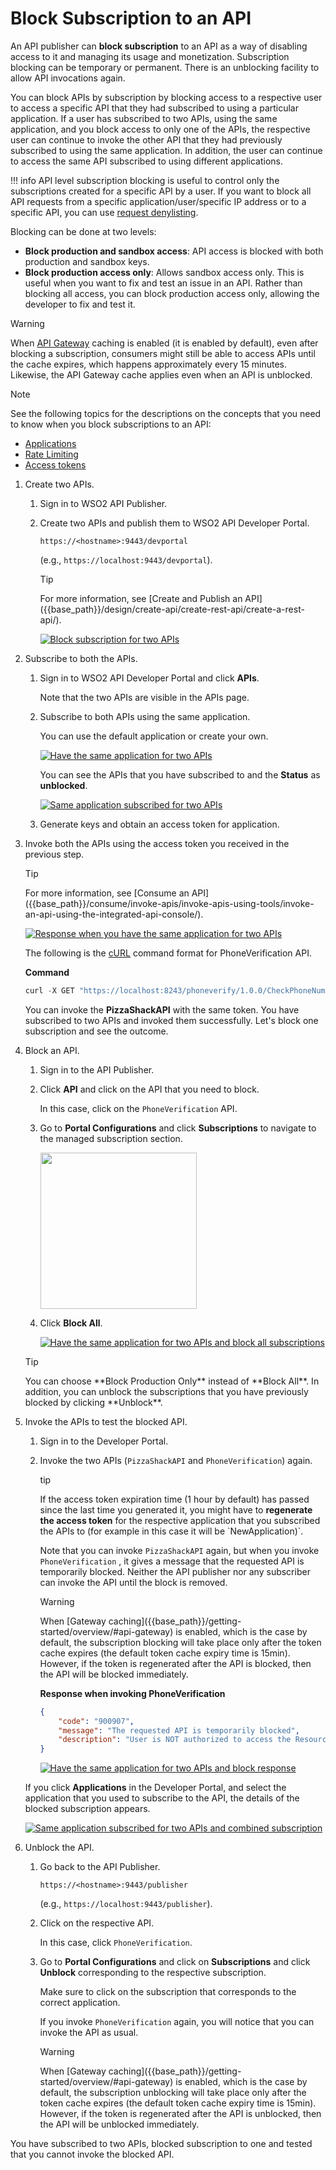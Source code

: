 # Block Subscription to an API

An API publisher can **block subscription** to an API as a way of disabling access to it and managing its usage and monetization. Subscription blocking can be temporary or permanent. There is an unblocking facility to allow API invocations again.

You can block APIs by subscription by blocking access to a respective user to access a specific API that they had subscribed to using a particular application. If a user has subscribed to two APIs, using the same application, and you block access to only one of the APIs, the respective user can continue to invoke the other API that they had previously subscribed to using the same application. In addition, the user can continue to access the same API subscribed to using different applications.

!!! info
    API level subscription blocking is useful to control only the subscriptions created for a specific API by a user. If you want to block all API requests from a specific application/user/specific IP address or to a specific API, you can use [request denylisting]({{base_path}}/design/rate-limiting/access-control/#denying-requests).


Blocking can be done at two levels:

-   **Block production and sandbox access**: API access is blocked with both production and sandbox keys.
-   **Block production access only**: Allows sandbox access only. This is useful when you want to fix and test an issue in an API. Rather than blocking all access, you can block production access only, allowing the developer to fix and test it.

  <html>
  <div class="admonition warning">
  <p class="admonition-title">Warning</p>
  <p>When <a href="{{base_path}}/getting-started/overview/#api-gateway">API Gateway</a> caching is enabled (it is enabled by default), even after blocking a subscription, consumers might still be able to access APIs until the cache expires, which happens approximately every 15 minutes. Likewise, the API Gateway cache applies even when an API is unblocked.</p>
  </div> 
  
  <div class="admonition note">
  <p class="admonition-title">Note</p>
  <p>See the following topics for the descriptions on the concepts that you need to know when you block subscriptions to an API:
  <ul>
    <li><a href="{{base_path}}/getting-started/key-concepts/#application">Applications</a></li>
    <li><a href="{{base_path}}/getting-started/key-concepts/#rate-limits">Rate Limiting</a></li>
    <li> <a href="{{base_path}}/getting-started/key-concepts/#access-token">Access tokens</a></li></ul>
    </p>
  </div> 
  </html>

1.  Create two APIs.
     1.  Sign in to WSO2 API Publisher.

     2.  Create two APIs and publish them to WSO2 API Developer Portal.

         `https://<hostname>:9443/devportal` 

         (e.g., `https://localhost:9443/devportal`). 

         <html>
         <div class="admonition tip"> 
         <p class="admonition-title">Tip</p>
         <p>For more information, see [Create and Publish an API]({{base_path}}/design/create-api/create-rest-api/create-a-rest-api/).</p>
         </div>
         </html>
         
         [![Block subscription for two APIs]({{base_path}}/assets/img/learn/two-apis-for-block-subscription.png)]({{base_path}}/assets/img/learn/two-apis-for-block-subscription.png)

2.  Subscribe to both the APIs.
     1.  Sign in to WSO2 API Developer Portal and click **APIs**.

         Note that the two APIs are visible in the APIs page.

     2.  Subscribe to both APIs using the same application.

         You can use the default application or create your own.

         [![Have the same application for two APIs]({{base_path}}/assets/img/learn/same-application-for-two-apis.png)]({{base_path}}/assets/img/learn/same-application-for-two-apis.png)
         
         You can see the APIs that you have subscribed to and the **Status** as **unblocked**.

         [![Same application subscribed for two APIs]({{base_path}}/assets/img/learn/same-application-subscribed-for-two-apis.png)]({{base_path}}/assets/img/learn/same-application-subscribed-for-two-apis.png)
        
     3.  Generate keys and obtain an access token for application.
       
3.  Invoke both the APIs using the access token you received in the previous step.
     
      <html>
      <div class="admonition tip"> 
      <p class="admonition-title">Tip</p>
      <p>For more information, see  [Consume an API]({{base_path}}/consume/invoke-apis/invoke-apis-using-tools/invoke-an-api-using-the-integrated-api-console/).</p>
      </div>
      </html>

     [![Response when you have the same application for two APIs]({{base_path}}/assets/img/learn/same-application-for-two-apis-response.png)]({{base_path}}/assets/img/learn/same-application-for-two-apis-response.png)

     The following is the [cURL](http://curl.haxx.se/download.html) command format for PhoneVerification API.
     
     **Command**
 
     ``` java
     curl -X GET "https://localhost:8243/phoneverify/1.0.0/CheckPhoneNumber?PhoneNumber=18006785432&LicenseKey=0" -H "accept: application/json" -H "Authorization: Bearer <access-token>"
     ```

     You can invoke the **PizzaShackAPI** with the same token.
     You have subscribed to two APIs and invoked them successfully. Let's block one subscription and see the outcome.

4.  Block an API.

     1.  Sign in to the API Publisher.

     2.  Click **API** and click on the API that you need to block.

         In this case, click on the `PhoneVerification` API.

     3.  Go to **Portal Configurations** and click **Subscriptions** to navigate to the managed subscription section.

         <a href="{{base_path}}/assets/img/learn/subscriptions-menu.png" alt="subscriptions menu"><img src="{{base_path}}/assets/img/learn/subscriptions-menu.png" width=250></a>

     4. Click **Block All**.

        [![Have the same application for two APIs and block all subscriptions]({{base_path}}/assets/img/learn/same-application-subscribed-for-two-apis-and-blocked.png)]({{base_path}}/assets/img/learn/same-application-subscribed-for-two-apis-and-blocked.png)
        
       <html>
       <div class="admonition tip"> 
       <p class="admonition-title">Tip</p>
       <p>You can choose **Block Production Only** instead of **Block All**. In addition, you can unblock the subscriptions that you have previously blocked by clicking **Unblock**.</p>
       </div>
       </html>

5.  Invoke the APIs to test the blocked API.

    1. Sign in to the Developer Portal.

    2. Invoke the two APIs (`PizzaShackAPI` and `PhoneVerification`) again.

         <html>
         <div class="admonition tip">
         <p class="admonition-title">tip</p>
         <p>If the access token expiration time (1 hour by default) has passed since the last time you generated it, you might have to <b>regenerate the access token</b> for the respective application that you subscribed the APIs to (for example in this case it will be `NewApplication)`. </p>
         </div>
         </html>

         Note that you can invoke `PizzaShackAPI` again, but when you invoke `PhoneVerification` , it gives a message that the requested API is temporarily blocked. Neither the API publisher nor any subscriber can invoke the API until the block is removed.

         <html>
         <div class="admonition warning">
         <p class="admonition-title">Warning</p>
         <p>When [Gateway caching]({{base_path}}/getting-started/overview/#api-gateway) is enabled, which is the case by default, the subscription blocking will take place only after the token cache expires (the default token cache expiry time is 15min). However, if the token is regenerated after the API is blocked, then the API will be blocked immediately.</p>
         </div>
         </html>


        **Response when invoking PhoneVerification**

        ``` json
        {
            "code": "900907",
            "message": "The requested API is temporarily blocked",
            "description": "User is NOT authorized to access the Resource. API Subscription validation failed."
        }
        ```

        [![Have the same application for two APIs and block response]({{base_path}}/assets/img/learn/same-application-subscribed-for-two-apis-and-blocked-response.png)]({{base_path}}/assets/img/learn/same-application-subscribed-for-two-apis-and-blocked-response.png)
        
     If you click **Applications** in the Developer Portal, and select the application that you used to subscribe to the API, the details of the blocked subscription appears.

     [![Same application subscribed for two APIs and combined subscription]({{base_path}}/assets/img/learn/same-application-subscribed-for-two-apis-and-combined-subscription.png)]({{base_path}}/assets/img/learn/same-application-subscribed-for-two-apis-and-combined-subscription.png)

6.  Unblock the API.

     1.  Go back to the API Publisher.

         `https://<hostname>:9443/publisher` 

         (e.g., `https://localhost:9443/publisher`). 

     2.  Click on the respective API.

         In this case, click `PhoneVerification`.

     3.  Go to **Portal Configurations** and click on **Subscriptions** and click **Unblock** corresponding to the respective subscription.

         Make sure to click on the subscription that corresponds to the correct application.

         If you invoke `PhoneVerification` again, you will notice that you can invoke the API as usual.

         <html>
         <div class="admonition warning">
         <p class="admonition-title">Warning</p>
         <p>When [Gateway caching]({{base_path}}/getting-started/overview/#api-gateway) is enabled, which is the case by default, the subscription unblocking will take place only after the token cache expires (the default token cache expiry time is 15min). However, if the token is regenerated after the API is unblocked, then the API will be unblocked immediately.</p>
         </div>
         </html>

You have subscribed to two APIs, blocked subscription to one and tested that you cannot invoke the blocked API.
